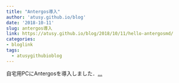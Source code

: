 ```yaml
---
title: "Antergos導入"
author: 'atusy.github.io/blog'
date: '2018-10-11'
slug: antergos導入
link: https://atusy.github.io/blog/2018/10/11/hello-antergosmd/
categories:
- bloglink
tags:
  - atusygithubioblog
---
```


自宅用PCにAntergosを導入しました．[... <i class="fas fa-external-link-alt"></i>](https://atusy.github.io/blog/2018/10/11/hello-antergosmd/)

